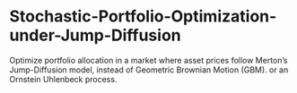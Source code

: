 # Stochastic-Portfolio-Optimization-under-Jump-Diffusion
Optimize portfolio allocation in a market where asset prices follow Merton’s Jump-Diffusion model, instead of Geometric Brownian Motion (GBM). or an Ornstein Uhlenbeck process.
